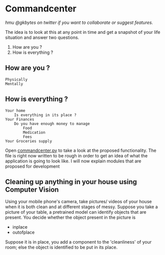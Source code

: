 # Commandcenter
*hmu @gkbytes on twitter if you want to collaborate or suggest features.*

The idea is to look at this at any point in time and  get a snapshot of your life situation and answer two questions.  
1. How are you ?
2. How is everything ?

## How are you ?
	Physically
	Mentally
## How is everything ?
	Your home
		Is everything in its place ?
	Your Finances
		Do you have enough money to manage
			Food
			Medication
			Fees
	Your Groceries supply

Open [commandcenter.py](https://github.com/gklabs/commandcenter/blob/master/commandcenter.py) to take a look at the proposed functionality. The file is right now written to be rough in order to get an idea of what the application is going to look like. 
I will now explain modules that are proposed for development

## Cleaning up anything in your house using Computer Vision
Using your mobile phone's camera, take pictures/ videos of your house when it is both clean and at different stages of messy.
Suppose you take a picture of your table, a pretrained model can identify objects that are present. You decide whether the object present in the picture is 
* inplace
* outofplace

Suppose it is in place, you add a component to the 'cleanliness' of your room; else the object is identified to be put in its place.

